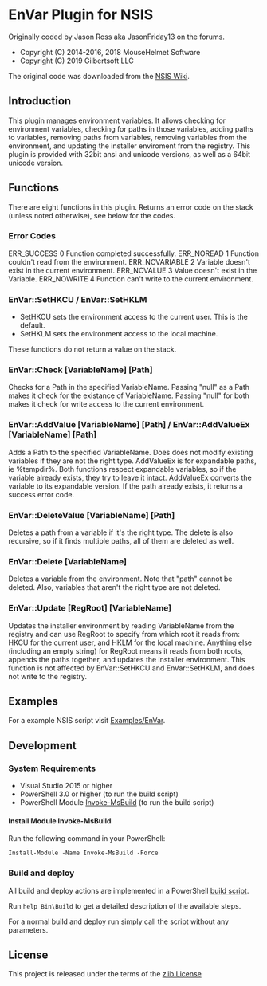 # EnVar Plugin for NSIS

Originally coded by Jason Ross aka JasonFriday13 on the forums.

* Copyright (C) 2014-2016, 2018  MouseHelmet Software
* Copyright (C) 2019             Gilbertsoft LLC

The original code was downloaded from the [NSIS Wiki](https://nsis.sourceforge.io/EnVar_plug-in).

## Introduction

This plugin manages environment variables. It allows checking for environment
variables, checking for paths in those variables, adding paths to variables,
removing paths from variables, removing variables from the environment, and
updating the installer enviroment from the registry. This plugin is provided
with 32bit ansi and unicode versions, as well as a 64bit unicode version.

## Functions

There are eight functions in this plugin. Returns an error code on the
stack (unless noted otherwise), see below for the codes.

### Error Codes

ERR_SUCCESS     0   Function completed successfully.
ERR_NOREAD      1   Function couldn't read from the environment.
ERR_NOVARIABLE  2   Variable doesn't exist in the current environment.
ERR_NOVALUE     3   Value doesn't exist in the Variable.
ERR_NOWRITE     4   Function can't write to the current environment.

### EnVar::SetHKCU / EnVar::SetHKLM

* SetHKCU sets the environment access to the current user. This is the default.
* SetHKLM sets the environment access to the local machine.

These functions do not return a value on the stack.

### EnVar::Check [VariableName] [Path]

Checks for a Path in the specified VariableName. Passing "null" as a Path makes
it check for the existance of VariableName. Passing "null" for both makes it
check for write access to the current environment.

### EnVar::AddValue [VariableName] [Path] / EnVar::AddValueEx [VariableName] [Path]

Adds a Path to the specified VariableName. Does does not modify existing
variables if they are not the right type. AddValueEx is for expandable paths,
ie %tempdir%. Both functions respect expandable variables, so if the variable
already exists, they try to leave it intact. AddValueEx converts the variable
to its expandable version. If the path already exists, it returns a success
error code.

### EnVar::DeleteValue [VariableName] [Path]

Deletes a path from a variable if it's the right type. The delete is also
recursive, so if it finds multiple paths, all of them are deleted as well.

### EnVar::Delete [VariableName]

Deletes a variable from the environment. Note that "path" cannot be deleted.
Also, variables that aren't the right type are not deleted.

### EnVar::Update [RegRoot] [VariableName]

Updates the installer environment by reading VariableName from the registry
and can use RegRoot to specify from which root it reads from: HKCU for the
current user, and HKLM for the local machine. Anything else (including an
empty string) for RegRoot means it reads from both roots, appends the paths
together, and updates the installer environment. This function is not affected
by EnVar::SetHKCU and EnVar::SetHKLM, and does not write to the registry.

## Examples

For a example NSIS script visit [Examples/EnVar](https://github.com/GsNSIS/EnVar/blob/master/Examples/EnVar/example.nsi).

## Development

### System Requirements

* Visual Studio 2015 or higher
* PowerShell 3.0 or higher (to run the build script)
* PowerShell Module [Invoke-MsBuild](https://github.com/deadlydog/Invoke-MsBuild#readme)
  (to run the build script)

#### Install Module Invoke-MsBuild

Run the following command in your PowerShell:

```pwsh
Install-Module -Name Invoke-MsBuild -Force
```

### Build and deploy

All build and deploy actions are implemented in a PowerShell
[build script](https://github.com/GsNSIS/EnVar/tree/master/Bin/Build.ps1).

Run `help Bin\Build` to get a detailed description of the available steps.

For a normal build and deploy run simply call the script without any parameters.

## License

This project is released under the terms of the [zlib License](LICENSE)
